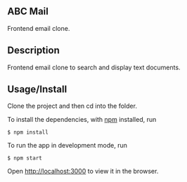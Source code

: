 ## ABC Mail
Frontend email clone.

## Description
Frontend email clone to search and display text documents. 

## Usage/Install

Clone the project and then cd into the folder.

To install the dependencies, with [npm](https://npmjs.org/) installed, run

```
$ npm install
```

To run the app in development mode, run

```
$ npm start
```
Open [http://localhost:3000](http://localhost:3000) to view it in the browser.
